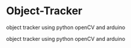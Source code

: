 # Object-Tracker
object tracker using python openCV and arduino

object tracker using python openCV and arduino
